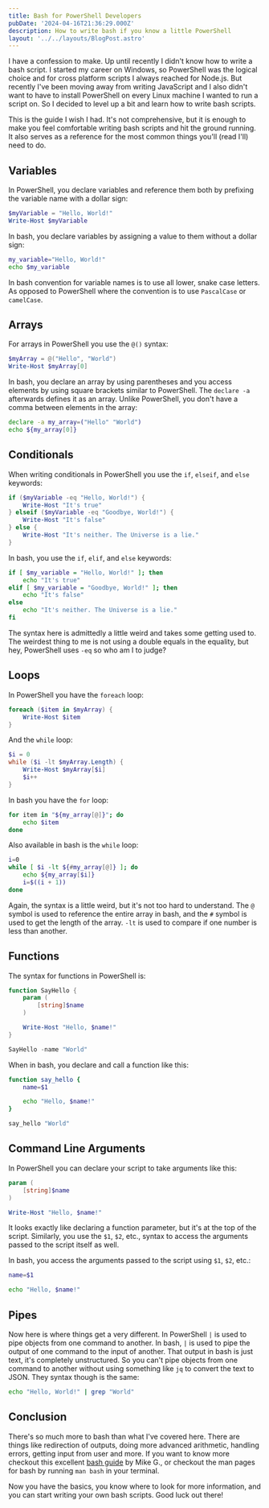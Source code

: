 ```yaml
---
title: Bash for PowerShell Developers
pubDate: '2024-04-16T21:36:29.000Z'
description: How to write bash if you know a little PowerShell
layout: '../../layouts/BlogPost.astro'
---
```


I have a confession to make. Up until recently I didn't know how to write a bash script. I started
my career on Windows, so PowerShell was the logical choice and for cross platform scripts I always
reached for Node.js. But recently I've been moving away from writing JavaScript and I also didn't
want to have to install PowerShell on every Linux machine I wanted to run a script on. So I decided
to level up a bit and learn how to write bash scripts.

This is the guide I wish I had. It's not comprehensive, but it is enough to make you feel comfortable
writing bash scripts and hit the ground running. It also serves as a reference for the most common
things you'll (read I'll) need to do.

## Variables

In PowerShell, you declare variables and reference them both by prefixing the variable name with a
dollar sign:

```powershell
$myVariable = "Hello, World!"
Write-Host $myVariable
```

In bash, you declare variables by assigning a value to them without a dollar sign:

```bash
my_variable="Hello, World!"
echo $my_variable
```

In bash convention for variable names is to use all lower, snake case letters. As opposed to 
PowerShell where the convention is to use `PascalCase` or `camelCase`.

## Arrays

For arrays in PowerShell you use the `@()` syntax:

```powershell
$myArray = @("Hello", "World")
Write-Host $myArray[0]
```

In bash, you declare an array by using parentheses and you access elements by using square brackets
similar to PowerShell. The `declare -a` afterwards defines it as an array. Unlike PowerShell, you 
don't have a comma between elements in the array:

```bash
declare -a my_array=("Hello" "World")
echo ${my_array[0]}
```

## Conditionals

When writing conditionals in PowerShell you use the `if`, `elseif`, and `else` keywords:

```powershell
if ($myVariable -eq "Hello, World!") {
    Write-Host "It's true"
} elseif ($myVariable -eq "Goodbye, World!") {
    Write-Host "It's false"
} else {
    Write-Host "It's neither. The Universe is a lie."
}
```

In bash, you use the `if`, `elif`, and `else` keywords:

```bash
if [ $my_variable = "Hello, World!" ]; then
    echo "It's true"
elif [ $my_variable = "Goodbye, World!" ]; then
    echo "It's false"
else
    echo "It's neither. The Universe is a lie."
fi
```

The syntax here is admittedly a little weird and takes some getting used to. The weirdest thing to
me is not using a double equals in the equality, but hey, PowerShell uses `-eq` so who am I to
judge?

## Loops

In PowerShell you have the `foreach` loop:

```powershell
foreach ($item in $myArray) {
    Write-Host $item
}
```

And the `while` loop:

```powershell
$i = 0
while ($i -lt $myArray.Length) {
    Write-Host $myArray[$i]
    $i++
}
```

In bash you have the `for` loop:

```bash
for item in "${my_array[@]}"; do
    echo $item
done
```

Also available in bash is the `while` loop:

```bash
i=0
while [ $i -lt ${#my_array[@]} ]; do
    echo ${my_array[$i]}
    i=$((i + 1))
done
```

Again, the syntax is a little weird, but it's not too hard to understand. The `@` symbol is used to
reference the entire array in bash, and the `#` symbol is used to get the length of the array. `-lt`
is used to compare if one number is less than another.

## Functions

The syntax for functions in PowerShell is:

```powershell
function SayHello {
    param (
        [string]$name
    )

    Write-Host "Hello, $name!"
}

SayHello -name "World"
```

When in bash, you declare and call a function like this:

```bash
function say_hello {
    name=$1

    echo "Hello, $name!"
}

say_hello "World"
```

## Command Line Arguments

In PowerShell you can declare your script to take arguments like this:

```powershell
param (
    [string]$name
)

Write-Host "Hello, $name!"
```
It looks exactly like declaring a function parameter, but it's at the top of the script. Similarly,
you use the `$1`, `$2`, etc., syntax to access the arguments passed to the script itself as well.

In bash, you access the arguments passed to the script using `$1`, `$2`, etc.:

```bash
name=$1

echo "Hello, $name!"
```

## Pipes

Now here is where things get a very different. In PowerShell `|` is used to pipe objects from one
command to another. In bash, `|` is used to pipe the output of one command to the input of another.
That output in bash is just text, it's completely unstructured. So you can't pipe objects from one
command to another without using something like `jq` to convert the text to JSON. They syntax though
is the same:


```bash
echo "Hello, World!" | grep "World"
```

## Conclusion

There's so much more to bash than what I've covered here. There are things like redirection of outputs,
doing more advanced arithmetic, handling errors, getting input from user and more. If you want to 
know more checkout this excellent [bash guide](https://tldp.org/HOWTO/Bash-Prog-Intro-HOWTO.html#toc5)
by Mike G., or checkout the man pages for bash by running `man bash` in your terminal.

Now you have the basics, you know where to look for more information, and you can start writing your
own bash scripts. Good luck out there!
